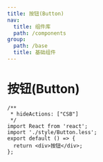 ```yaml
---
title: 按钮(Button)
nav:
  title: 组件库
  path: /components
group:
  path: /base
  title: 基础组件
---
```


# 按钮(Button)

```tsx
/**
 * hideActions: ["CSB"]
 */
import React from 'react';
import './style/Button.less';
export default () => {
  return <div>按钮</div>;
};
```
